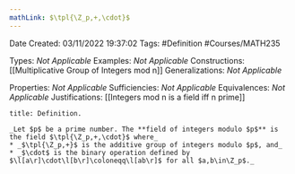 ```yaml
---
mathLink: $\tpl{\Z_p,+,\cdot}$
---
```


<div class="topSpace"></div>

Date Created: 03/11/2022 19:37:02
Tags: #Definition #Courses/MATH235

Types: _Not Applicable_
Examples: _Not Applicable_
Constructions: [[Multiplicative Group of Integers mod n]]
Generalizations: _Not Applicable_

Properties: _Not Applicable_
Sufficiencies: _Not Applicable_
Equivalences: _Not Applicable_
Justifications: [[Integers mod n is a field iff n prime]]

``` ad-Definition
title: Definition.

_Let $p$ be a prime number. The **field of integers modulo $p$** is the field $\tpl{\Z_p,+,\cdot}$ where_
* _$\tpl{\Z_p,+}$ is the additive group of integers modulo $p$, and_
* _$\cdot$ is the binary operation defined by $\l[a\r]\cdot\l[b\r]\coloneqq\l[ab\r]$ for all $a,b\in\Z_p$._

```
